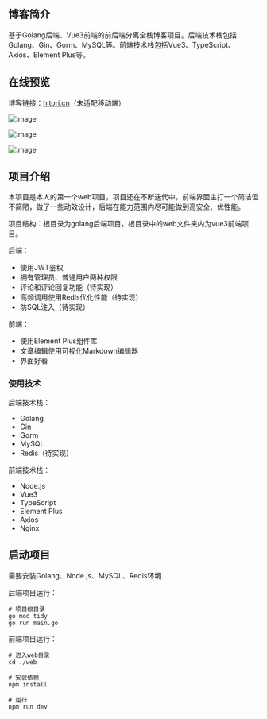 ## 博客简介

基于Golang后端、Vue3前端的前后端分离全栈博客项目。后端技术栈包括Golang、Gin、Gorm、MySQL等。前端技术栈包括Vue3、TypeScript、Axios、Element Plus等。

## 在线预览

博客链接：[hitori.cn](www.hitori.cn)（未适配移动端）

![image](https://github.com/blockcheDev/blog-web/assets/89156012/afb8b63b-88c9-423a-abfd-27b5a590a7b1)

![image](https://github.com/blockcheDev/blog-web/assets/89156012/2961969d-f0a8-412b-b177-12b3659126ea)

![image](https://github.com/blockcheDev/blog-web/assets/89156012/c607b701-79ff-40ea-9e2d-ad60252c8124)

## 项目介绍

本项目是本人的第一个web项目，项目还在不断迭代中。前端界面主打一个简洁但不简陋，做了一些动效设计，后端在能力范围内尽可能做到高安全、优性能。

项目结构：根目录为golang后端项目，根目录中的web文件夹内为vue3前端项目。

后端：

- 使用JWT鉴权
- 拥有管理员、普通用户两种权限
- 评论和评论回复功能（待实现）
- 高频调用使用Redis优化性能（待实现）
- 防SQL注入（待实现）

前端：

- 使用Element Plus组件库
- 文章编辑使用可视化Markdown编辑器
- 界面好看

### 使用技术

后端技术栈：

- Golang
- Gin
- Gorm
- MySQL
- Redis（待实现）

前端技术栈：

- Node.js
- Vue3
- TypeScript
- Element Plus
- Axios
- Nginx

## 启动项目

需要安装Golang、Node.js、MySQL、Redis环境

后端项目运行：

```shell
# 项目根目录
go mod tidy
go run main.go
```

前端项目运行：

```shell
# 进入web目录
cd ./web

# 安装依赖
npm install

# 运行
npm run dev
```







